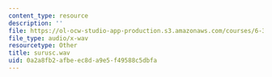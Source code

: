 ```yaml
---
content_type: resource
description: ''
file: https://ol-ocw-studio-app-production.s3.amazonaws.com/courses/6-341-discrete-time-signal-processing-fall-2005/0a2a8fb2afbeec8da9e5f49588c5dbfa_surusc.wav
file_type: audio/x-wav
resourcetype: Other
title: surusc.wav
uid: 0a2a8fb2-afbe-ec8d-a9e5-f49588c5dbfa
---
```

